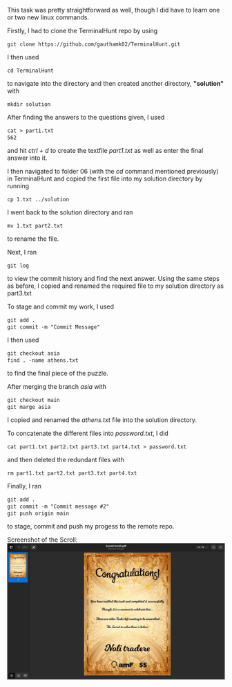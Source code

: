 This task was pretty straightforward as well, though I did have to learn one or two new linux commands.

Firstly, I had to clone the TerminalHunt repo by using 

```
git clone https://github.com/gauthamk02/TerminalHunt.git
```
I then used

```
cd TerminalHunt
```
to navigate into the directory and then created another directory, **"solution"** with
```
mkdir solution
```
After finding the answers to the questions given, I used
```
cat > part1.txt
562
```
and hit _ctrl + d_ to create the textfile _part1.txt_ as well as enter the final answer into it.

I then navigated to folder 06 (with the _cd_ command mentioned previously) in TerminalHunt and copied the first file into my solution directory by running
```
cp 1.txt ../solution
```
I went back to the solution directory and ran
```
mv 1.txt part2.txt
```
to rename the file.

Next, I ran
```
git log
```
to view the commit history and find the next answer. Using the same steps as before, I copied and renamed the required file to my solution directory as part3.txt

To stage and commit my work, I used
```
git add .
git commit -m "Commit Message"
```
I then used
```
git checkout asia
find . -name athens.txt
```
to find the final piece of the puzzle.

After merging the branch _asia_ with
```
git checkout main
git marge asia
```
I copied and renamed the _athens.txt_ file into the solution directory.

To concatenate the different files into _password.txt_, I did
```
cat part1.txt part2.txt part3.txt part4.txt > password.txt
```
and then deleted the redundant files with
```
rm part1.txt part2.txt part3.txt part4.txt
```

Finally, I ran
```
git add .
git commit -m "Commit message #2"
git push origin main
```
to stage, commit and push my progess to the remote repo.


Screenshot of the Scroll:
![Screenshot](screenshot.png)
